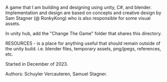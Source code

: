 A game that I am building and designing using unity, C#, and blender. 
Implementation and design are based on concepts and creative design by Sam Stagner (@ RonkyKong) who is also responsible for some visual assets. 

In unity hub, add the "Change The Game" folder that shares this directory.

RESOURCES - is a place for anything useful that should remain outside of the unity build. i.e. blender files, temporary assets, png/jpegs, references, etc.

Started in December of 2023.

Authors: Schuyler Vercauteren, Samuel Stagner.
